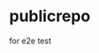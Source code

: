 # publicrepo
for e2e test





























































































